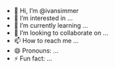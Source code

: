 - 👋 Hi, I’m @ivansimmer
- 👀 I’m interested in ...
- 🌱 I’m currently learning ...
- 💞️ I’m looking to collaborate on ...
- 📫 How to reach me ...
- 😄 Pronouns: ...
- ⚡ Fun fact: ...

<!---
ivansimmer/ivansimmer is a ✨ special ✨ repository because its `README.md` (this file) appears on your GitHub profile.
You can click the Preview link to take a look at your changes.
--->
